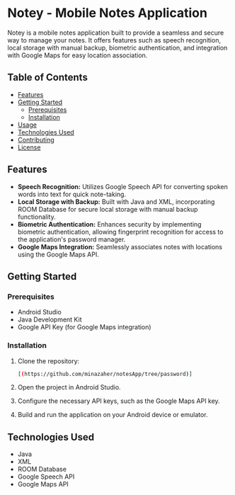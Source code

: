 
# Notey - Mobile Notes Application


Notey is a mobile notes application built to provide a seamless and secure way to manage your notes. It offers features such as speech recognition, local storage with manual backup, biometric authentication, and integration with Google Maps for easy location association.

## Table of Contents
- [Features](#features)
- [Getting Started](#getting-started)
  - [Prerequisites](#prerequisites)
  - [Installation](#installation)
- [Usage](#usage)
- [Technologies Used](#technologies-used)
- [Contributing](#contributing)
- [License](#license)

## Features

- **Speech Recognition:** Utilizes Google Speech API for converting spoken words into text for quick note-taking.
- **Local Storage with Backup:** Built with Java and XML, incorporating ROOM Database for secure local storage with manual backup functionality.
- **Biometric Authentication:** Enhances security by implementing biometric authentication, allowing fingerprint recognition for access to the application's password manager.
- **Google Maps Integration:** Seamlessly associates notes with locations using the Google Maps API.

## Getting Started

### Prerequisites

- Android Studio 
- Java Development Kit 
- Google API Key (for Google Maps integration)

### Installation

1. Clone the repository:
   ```bash
   [(https://github.com/minazaher/notesApp/tree/password)]
   ```

2. Open the project in Android Studio.

3. Configure the necessary API keys, such as the Google Maps API key.

4. Build and run the application on your Android device or emulator.


## Technologies Used

- Java
- XML
- ROOM Database
- Google Speech API
- Google Maps API

